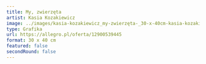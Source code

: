```yaml
---
title: My, zwierzęta
artist: Kasia Kozakiewicz
image: ../images/kasia-kozakiewicz_my-zwierzęta-_30-x-40cm-kasia-kozakiewicz.jpg
type: Grafika
url: https://allegro.pl/oferta/12900539445
format: 30 x 40 cm
featured: false
secondRound: false
---
```

